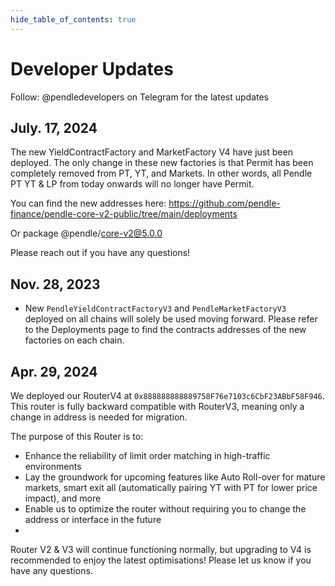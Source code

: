 ```yaml
---
hide_table_of_contents: true
---
```


# Developer Updates

Follow: @pendledevelopers on Telegram for the latest updates

## July. 17, 2024

The new YieldContractFactory and MarketFactory V4 have just been deployed. The only change in these new factories is that Permit has been completely removed from PT, YT, and Markets. In other words, all Pendle PT YT & LP from today onwards will no longer have Permit.

You can find the new addresses here: https://github.com/pendle-finance/pendle-core-v2-public/tree/main/deployments

Or package @pendle/core-v2@5.0.0

Please reach out if you have any questions!


## Nov. 28, 2023

* New `PendleYieldContractFactoryV3` and `PendleMarketFactoryV3` deployed on all chains will solely be used moving forward. Please refer to the Deployments page to find the contracts addresses of the new factories on each chain.


## Apr. 29, 2024

 We deployed our RouterV4 at `0x888888888889758F76e7103c6CbF23ABbF58F946`. This router is fully backward compatible with RouterV3, meaning only a change in address is needed for migration.

The purpose of this Router is to:
- Enhance the reliability of limit order matching in high-traffic environments
- Lay the groundwork for upcoming features like Auto Roll-over for mature markets, smart exit all (automatically pairing YT with PT for lower price impact), and more
- Enable us to optimize the router without requiring you to change the address or interface in the future
-
Router V2 & V3 will continue functioning normally, but upgrading to V4 is recommended to enjoy the latest optimisations!  Please let us know if you have any questions.